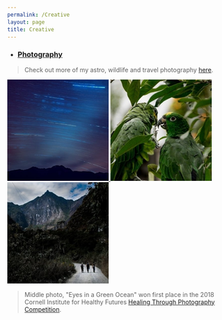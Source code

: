 ```yaml
---
permalink: /Creative
layout: page
title: Creative
---
```


* ### [Photography](https://bshapirophoto.com)
    
>Check out more of my astro, wildlife and travel photography [here](https://bshapirophoto.com). 

<a href="https://bshapirophoto.com/astro" target="_blank">
    <img src="/Images/Astro.jpg" width="233" height="233" alt="Benjamin Shapiro's Astrophotography" />
</a>
<a href="https://bshapirophoto.com/wildlife" target="_blank">
    <img src="/Images/Wildlife.jpg" width="233" height="233" alt="Benjamin Shapiro's Wildlife Photography" />
</a>
<a href="https://bshapirophoto.com/travel" target="_blank">
    <img src="/Images/Travel.jpg" width="233" height="233" alt="Benjamin Shapiro's Travel Photography" />
</a>

>Middle photo, "Eyes in a Green Ocean" won first place in the 2018 Cornell Institute for Healthy Futures [Healing Through Photography Competition](https://ihf.cornell.edu/competitions/).
